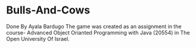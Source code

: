 # Bulls-And-Cows
Done By Ayala Bardugo The game was created as an assignment in the course- Advanced Object Orianted Programming with Java (20554) in The Open University Of Israel.
